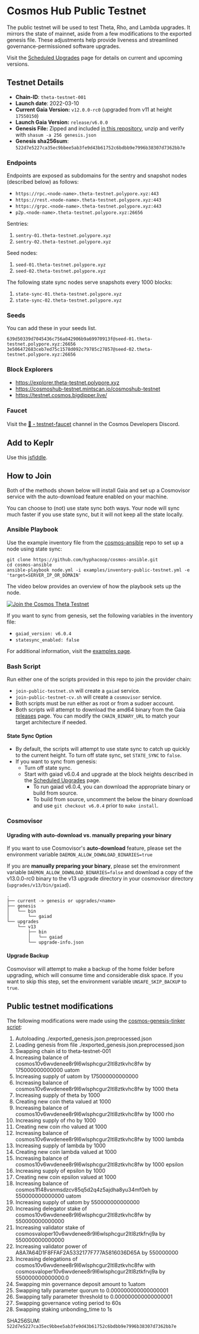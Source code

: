 # Cosmos Hub Public Testnet

The public testnet will be used to test Theta, Rho, and Lambda upgrades. It mirrors the state of mainnet, aside from a few modifications to the exported genesis file. These adjustments help provide liveness and streamlined governance-permissioned software upgrades.

Visit the [Scheduled Upgrades](UPGRADES.md) page for details on current and upcoming versions. 

## Testnet Details

- **Chain-ID**: `theta-testnet-001`
- **Launch date**: 2022-03-10
- **Current Gaia Version:** `v12.0.0-rc0` (upgraded from v11 at height `17550150`)
- **Launch Gaia Version:** `release/v6.0.0`
- **Genesis File:**  Zipped and included [in this repository](genesis.json.gz), unzip and verify with `shasum -a 256 genesis.json`
- **Genesis sha256sum**: `522d7e5227ca35ec9bbee5ab3fe9d43b61752c6bdbb9e7996b38307d7362bb7e`

### Endpoints

Endpoints are exposed as subdomains for the sentry and snapshot nodes (described below) as follows:

* `https://rpc.<node-name>.theta-testnet.polypore.xyz:443`
* `https://rest.<node-name>.theta-testnet.polypore.xyz:443`
* `https://grpc.<node-name>.theta-testnet.polypore.xyz:443`
* `p2p.<node-name>.theta-testnet.polypore.xyz:26656`

Sentries:

1. `sentry-01.theta-testnet.polypore.xyz`
2. `sentry-02.theta-testnet.polypore.xyz`

Seed nodes:

1. `seed-01.theta-testnet.polypore.xyz`
2. `seed-02.theta-testnet.polypore.xyz`

The following state sync nodes serve snapshots every 1000 blocks:

1. `state-sync-01.theta-testnet.polypore.xyz`
2. `state-sync-02.theta-testnet.polypore.xyz`

### Seeds

You can add these in your seeds list.

```
639d50339d7045436c756a042906b9a69970913f@seed-01.theta-testnet.polypore.xyz:26656
3e506472683ceb7ed75c1578d092c79785c27857@seed-02.theta-testnet.polypore.xyz:26656
```

### Block Explorers

  - https://explorer.theta-testnet.polypore.xyz
  - https://cosmoshub-testnet.mintscan.io/cosmoshub-testnet
  - https://testnet.cosmos.bigdipper.live/

### Faucet

Visit the [🚰・testnet-faucet](https://discord.com/channels/669268347736686612/953697793476821092) channel in the Cosmos Developers Discord.


## Add to Keplr

Use this [jsfiddle](https://jsfiddle.net/kht96uvo/1/).

## How to Join

Both of the methods shown below will install Gaia and set up a Cosmovisor service with the auto-download feature enabled on your machine.

You can choose to (not) use state sync both ways. Your node will sync much faster if you use state sync, but it will not keep all the state locally.

### Ansible Playbook

Use the example inventory file from the [cosmos-ansible](https://github.com/hyphacoop/cosmos-ansible) repo to set up a node using state sync:

```
git clone https://github.com/hyphacoop/cosmos-ansible.git
cd cosmos-ansible
ansible-playbook node.yml -i examples/inventory-public-testnet.yml -e 'target=SERVER_IP_OR_DOMAIN'
```

The video below provides an overview of how the playbook sets up the node.

[![Join the Cosmos Theta Testnet](https://img.youtube.com/vi/SYt0EC5pcY0/0.jpg)](https://www.youtube.com/watch?v=SYt0EC5pcY0)

If you want to sync from genesis, set the following variables in the inventory file:
* `gaiad_version: v6.0.4`
* `statesync_enabled: false`

For additional information, visit the [examples page](https://github.com/hyphacoop/cosmos-ansible/tree/main/examples#join-the-theta-testnet).

### Bash Script

Run either one of the scripts provided in this repo to join the provider chain:
* `join-public-testnet.sh` will create a `gaiad` service.
* `join-public-testnet-cv.sh` will create a `cosmovisor` service.
* Both scripts must be run either as root or from a sudoer account.
* Both scripts will attempt to download the amd64 binary from the Gaia [releases](https://github.com/cosmos/gaia/releases) page. You can modify the `CHAIN_BINARY_URL` to match your target architecture if needed.

#### State Sync Option

* By default, the scripts will attempt to use state sync to catch up quickly to the current height. To turn off state sync, set `STATE_SYNC` to `false`.
* If you want to sync from genesis:
  * Turn off state sync.
  * Start with gaiad v6.0.4 and upgrade at the block heights described in the [Scheduled Upgrades](UPGRADES.md) page.
    * To run gaiad v6.0.4, you can download the appropriate binary or build from source.
    * To build from source, uncomment the below the binary download and use `git checkout v6.0.4` prior to `make install`.

### Cosmovisor

#### Ugrading with auto-download vs. manually preparing your binary

If you want to use Cosmovisor's **auto-download** feature, please set the environment variable `DAEMON_ALLOW_DOWNLOAD_BINARIES=true`

If you are **manually preparing your binary**, please set the environment variable `DAEMON_ALLOW_DOWNLOAD_BINARIES=false` and download a copy of the v13.0.0-rc0 binary to the v13 upgrade directory in your cosmovisor directory (`upgrades/v13/bin/gaiad`). 

```
.
├── current -> genesis or upgrades/<name>
├── genesis
│   └── bin
│       └── gaiad
└── upgrades
    └── v13
        ├── bin
        │   └── gaiad
        └── upgrade-info.json
```

#### Upgrade Backup

Cosmovisor will attempt to make a backup of the home folder before upgrading, which will consume time and considerable disk space. If you want to skip this step, set the environment variable `UNSAFE_SKIP_BACKUP` to `true`.

## Public testnet modifications

The following modifications were made using the [cosmos-genesis-tinker script](https://github.com/hyphacoop/cosmos-genesis-tinkerer/blob/main/example_stateful_genesis.py):

1. Autoloading ./exported_genesis.json.preprocessed.json
2. Loading genesis from file ./exported_genesis.json.preprocessed.json
3. Swapping chain id to theta-testnet-001
4. Increasing balance of cosmos10v6wvdenee8r9l6wlsphcgur2ltl8ztkvhc8fw by 175000000000000 uatom
5. Increasing supply of uatom by 175000000000000
6. Increasing balance of cosmos10v6wvdenee8r9l6wlsphcgur2ltl8ztkvhc8fw by 1000 theta
7. Increasing supply of theta by 1000
8. Creating new coin theta valued at 1000
9. Increasing balance of cosmos10v6wvdenee8r9l6wlsphcgur2ltl8ztkvhc8fw by 1000 rho
10. Increasing supply of rho by 1000
11. Creating new coin rho valued at 1000
12. Increasing balance of cosmos10v6wvdenee8r9l6wlsphcgur2ltl8ztkvhc8fw by 1000 lambda
13. Increasing supply of lambda by 1000
14. Creating new coin lambda valued at 1000
15. Increasing balance of cosmos10v6wvdenee8r9l6wlsphcgur2ltl8ztkvhc8fw by 1000 epsilon
16. Increasing supply of epsilon by 1000
17. Creating new coin epsilon valued at 1000
18. Increasing balance of cosmos1fl48vsnmsdzcv85q5d2q4z5ajdha8yu34mf0eh by 550000000000000 uatom
19. Increasing supply of uatom by 550000000000000
20. Increasing delegator stake of cosmos10v6wvdenee8r9l6wlsphcgur2ltl8ztkvhc8fw by 550000000000000
21. Increasing validator stake of cosmosvaloper10v6wvdenee8r9l6wlsphcgur2ltl8ztkfrvj9a by 550000000000000
22. Increasing validator power of A8A7A64D1F8FFAF2A5332177F777A5816036D65A by 550000000
23. Increasing delegations of cosmos10v6wvdenee8r9l6wlsphcgur2ltl8ztkvhc8fw with cosmosvaloper10v6wvdenee8r9l6wlsphcgur2ltl8ztkfrvj9a by 550000000000000.0
24. Swapping min governance deposit amount to 1uatom
25. Swapping tally parameter quorum to 0.000000000000000001
26. Swapping tally parameter threshold to 0.000000000000000001
27. Swapping governance voting period to 60s
28. Swapping staking unbonding_time to 1s

SHA256SUM: `522d7e5227ca35ec9bbee5ab3fe9d43b61752c6bdbb9e7996b38307d7362bb7e`
